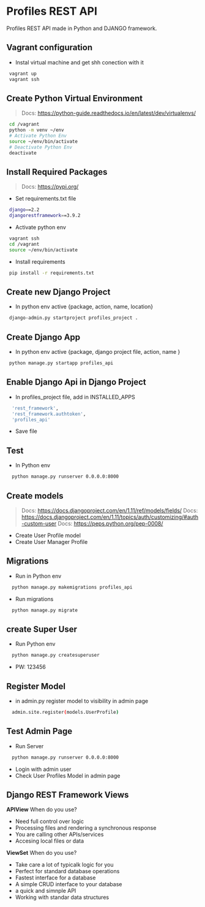 # Profiles REST API
Profiles REST API made in Python and DJANGO framework.
## Vagrant configuration
- Instal virtual machine and get shh conection with it
```sh
 vagrant up
 vagrant ssh
```

## Create Python Virtual Environment
> Docs: https://python-guide.readthedocs.io/en/latest/dev/virtualenvs/

```sh
 cd /vagrant
 python -m venv ~/env
 # Activate Python Env
 source ~/env/bin/activate
 # Deactivate Python Env
 deactivate
```
## Install Required Packages
> Docs: https://pypi.org/

- Set requirements.txt file 

```sh
 django==2.2
 djangorestframework==3.9.2
```
- Activate python env
```sh
 vagrant ssh
 cd /vagrant
 source ~/env/bin/activate
```
- Install requirements
```sh
 pip install -r requirements.txt
```
## Create new Django Project
- In python env active {package, action, name, location}
```sh
 django-admin.py startproject profiles_project .
```

## Create Django App
- In python env active {package, django project file, action, name }
```sh
 python manage.py startapp profiles_api
```

## Enable Django Api in Django Project
- In profiles_project file, add in INSTALLED_APPS 
```sh
  'rest_framework',
  'rest_framework.authtoken',
  'profiles_api'
```
- Save file

## Test
- In Python env 

```sh
  python manage.py runserver 0.0.0.0:8000
```

## Create models
> Docs: https://docs.djangoproject.com/en/1.11/ref/models/fields/
> Docs: https://docs.djangoproject.com/en/1.11/topics/auth/customizing/#auth-custom-user
> Docs: https://peps.python.org/pep-0008/

- Create User Profile model
- Create User Manager Profile

## Migrations

- Run in Python env

```sh
  python manage.py makemigrations profiles_api
```

- Run migrations 

```sh
  python manage.py migrate
```

## create Super User

- Run Python env

```sh
  python manage.py createsuperuser
```

- PW: 123456

## Register Model

- in admin.py register model to visibility in admin page

```sh
  admin.site.register(models.UserProfile)
```

## Test Admin Page

- Run Server

```sh
  python manage.py runserver 0.0.0.0:8000
```

- Login with admin user
- Check User Profiles Model in admin page

## Django REST Framework Views
**APIView**
When do you use?
- Need full control over logic
- Processing files and rendering a synchronous response
- You are calling other APIs/services
- Accesing local files or data

**ViewSet**
When do you use?
- Take care a lot of typicalk logic for you
- Perfect for standard database operations
- Fastest interface for a database
- A simple CRUD interface to your database
- a quick and simnple API
- Working with standar data structures





